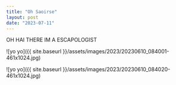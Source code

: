 ```yaml
---
title: "Oh Saoirse"
layout: post
date: "2023-07-11"
---
```


OH HAI THERE IM A ESCAPOLOGIST

![yo yo]({{ site.baseurl }}/assets/images/2023/20230610_084001-461x1024.jpg)

![yo yo]({{ site.baseurl }}/assets/images/2023/20230610_084020-461x1024.jpg)
